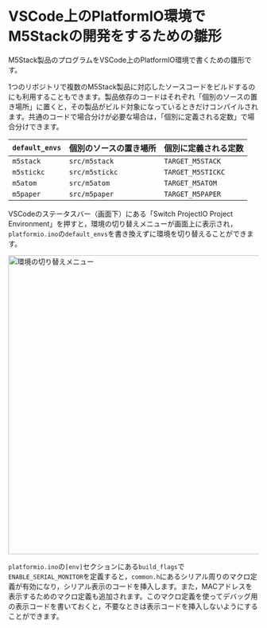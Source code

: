 # VSCode上のPlatformIO環境でM5Stackの開発をするための雛形

M5Stack製品のプログラムをVSCode上のPlatformIO環境で書くための雛形です。

1つのリポジトリで複数のM5Stack製品に対応したソースコードをビルドするのにも利用することもできます。製品依存のコードはそれぞれ「個別のソースの置き場所」に置くと，その製品がビルド対象になっているときだけコンパイルされます。共通のコードで場合分けが必要な場合は，「個別に定義される定数」で場合分けできます。

| `default_envs` | 個別のソースの置き場所 | 個別に定義される定数 |
| :--- | :--- | :--- |
| `m5stack`  | `src/m5stack`   | `TARGET_M5STACK`  |
| `m5stickc` | `src/m5stickc` | `TARGET_M5STICKC` |
| `m5atom`   | `src/m5atom`    | `TARGET_M5ATOM`   |
| `m5paper`  | `src/m5paper`   | `TARGET_M5PAPER`  |

VSCodeのステータスバー（画面下）にある「Switch ProjectIO Project Environment」を押すと，環境の切り替えメニューが画面上に表示され，`platformio.ino`の`default_envs`を書き換えずに環境を切り替えることができます。

<a href="https://gyazo.com/af334af4d5dc119864deaffbe21f44cd"><img src="https://i.gyazo.com/af334af4d5dc119864deaffbe21f44cd.png" alt="環境の切り替えメニュー" width="600"/></a>

`platformio.ino`の`[env]`セクションにある`build_flags`で`ENABLE_SERIAL_MONITOR`を定義すると，`common.h`にあるシリアル周りのマクロ定義が有効になり，シリアル表示のコードを挿入します。また，MACアドレスを表示するためのマクロ定義も追加されます。このマクロ定義を使ってデバッグ用の表示コードを書いておくと，不要なときは表示コードを挿入しないようにすることができます。

